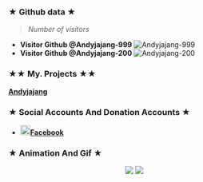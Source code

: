 

### ★ Github data ★
>
> *Number of visitors*
* **Visitor Github @Andyjajang-999**
![Andyjajang-999](https://komarev.com/ghpvc/?username=Andyjajang-999&color=blue)
* **Visitor Github @Andyjajang-200**
![Andyjajang-200](https://komarev.com/ghpvc/?username=Andyjajang-200&color=red)
>
###  ★★ My. Projects ★★
[**Andyjajang**](https://github.com/Andyjajang-200)

### ★ Social Accounts And Donation Accounts ★
* <a href="https://www.facebook.com/andi.sasan"><img src="https://raw.githubusercontent.com/Andyjajang-200/Andyjajang-200/main/Image/images.png" alt="alt text" width="20" height="20">**Facebook**</a>
### ★ Animation And Gif ★
<p align="center">
<img src="https://media4.giphy.com/media/10YWqUivkQPeeJWD3u/giphy.webp?cid=6c09b952jhzyr4a6fxtp4m1iq0ue0m843gqvg5zy7aio42kr&rid=giphy.webp&ct=g">
<img src="https://media2.giphy.com/media/RLJxQtX8Hs7XytaoyX/giphy.webp?cid=6c09b952c183e9a47934bb1e41e6ef32502a85be9b9fd8a5&rid=giphy.webp&ct=g">
</p>
<p align="center">

